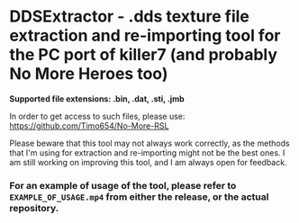 # DDSExtractor - .dds texture file extraction and re-importing tool for the PC port of killer7 (and probably No More Heroes too)

**Supported file extensions: .bin, .dat, .sti, .jmb**

In order to get access to such files, please use: https://github.com/Timo654/No-More-RSL

Please beware that this tool may not always work correctly, as the methods that I'm using for extraction and re-importing might not be the best ones. 
I am still working on improving this tool, and I am always open for feedback.

### For an example of usage of the tool, please refer to `EXAMPLE_OF_USAGE.mp4` from either the release, or the actual repository.